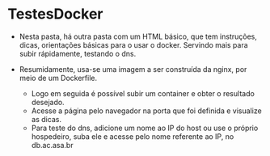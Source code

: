 # TestesDocker

- Nesta pasta, há outra pasta com um HTML básico, que tem instruções, dicas, orientações básicas para o usar o docker.
    Servindo mais para subir rápidamente, testando o dns.

- Resumidamente, usa-se uma imagem a ser construída da nginx, por meio de um Dockerfile.
    - Logo em seguida é possível subir um container e obter o resultado desejado.
    - Acesse a página pelo navegador na porta que foi definida e visualize as dicas.
    - Para teste do dns, adicione um nome ao IP do host ou use o próprio hospedeiro,
           suba ele e acesse pelo nome referente ao IP, no db.ac.asa.br 
